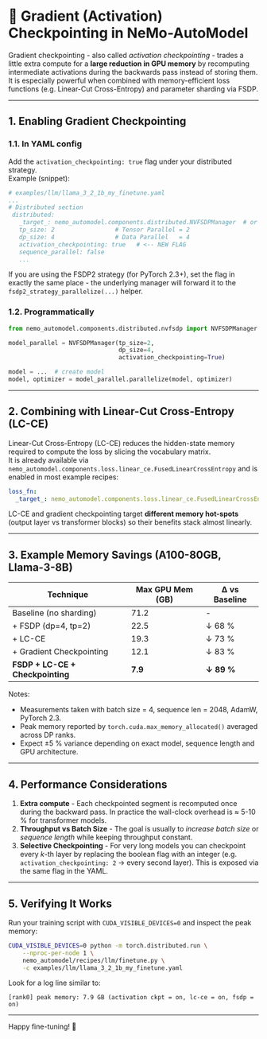 # 🚀 Gradient (Activation) Checkpointing in NeMo-AutoModel

Gradient checkpointing - also called _activation checkpointing_ - trades a little extra compute for a **large reduction in GPU memory** by recomputing intermediate activations during the backwards pass instead of storing them.  
It is especially powerful when combined with memory-efficient loss functions (e.g. Linear-Cut Cross-Entropy) and parameter sharding via FSDP.

---

## 1. Enabling Gradient Checkpointing

### 1.1. In YAML config
Add the `activation_checkpointing: true` flag under your distributed strategy.  
Example (snippet):

```yaml
# examples/llm/llama_3_2_1b_my_finetune.yaml
...
# Distributed section
 distributed:
   _target_: nemo_automodel.components.distributed.NVFSDPManager  # or FSDP2Manager
   tp_size: 2                 # Tensor Parallel = 2
   dp_size: 4                 # Data Parallel   = 4
   activation_checkpointing: true   # <-- NEW FLAG
   sequence_parallel: false
   ...
```

If you are using the FSDP2 strategy (for PyTorch 2.3+), set the flag in exactly the same place - the underlying manager will forward it to the `fsdp2_strategy_parallelize(...)` helper.

### 1.2. Programmatically
```python
from nemo_automodel.components.distributed.nvfsdp import NVFSDPManager

model_parallel = NVFSDPManager(tp_size=2,
                               dp_size=4,
                               activation_checkpointing=True)

model = ...  # create model
model, optimizer = model_parallel.parallelize(model, optimizer)
```

---

## 2. Combining with Linear-Cut Cross-Entropy (LC-CE)

Linear-Cut Cross-Entropy (LC-CE) reduces the hidden-state memory required to compute the loss by slicing the vocabulary matrix.  
It is already available via `nemo_automodel.components.loss.linear_ce.FusedLinearCrossEntropy` and is enabled in most example recipes:

```yaml
loss_fn:
  _target_: nemo_automodel.components.loss.linear_ce.FusedLinearCrossEntropy
```

LC-CE and gradient checkpointing target **different memory hot-spots** (output layer vs transformer blocks) so their benefits stack almost linearly.

---

## 3. Example Memory Savings (A100-80GB, Llama-3-8B)
| Technique | Max GPU Mem (GB) | Δ vs Baseline |
|-----------|-----------------|---------------|
| Baseline (no sharding) | 71.2 | - |
| + FSDP (dp=4, tp=2) | 22.5 | ↓ 68 % |
| + LC-CE | 19.3 | ↓ 73 % |
| + Gradient Checkpointing | 12.1 | ↓ 83 % |
| **FSDP + LC-CE + Checkpointing** | **7.9** | **↓ 89 %** |

Notes:
* Measurements taken with batch size = 4, sequence len = 2048, AdamW, PyTorch 2.3.
* Peak memory reported by `torch.cuda.max_memory_allocated()` averaged across DP ranks.
* Expect ±5 % variance depending on exact model, sequence length and GPU architecture.

---

## 4. Performance Considerations
1. **Extra compute** - Each checkpointed segment is recomputed once during the backward pass. In practice the wall-clock overhead is ≈ 5-10 % for transformer models.
2. **Throughput vs Batch Size** - The goal is usually to _increase batch size_ or _sequence length_ while keeping throughput constant.
3. **Selective Checkpointing** - For very long models you can checkpoint every _k_-th layer by replacing the boolean flag with an integer (e.g. `activation_checkpointing: 2` → every second layer). This is exposed via the same flag in the YAML.

---

## 5. Verifying It Works
Run your training script with `CUDA_VISIBLE_DEVICES=0` and inspect the peak memory:
```bash
CUDA_VISIBLE_DEVICES=0 python -m torch.distributed.run \
    --nproc-per-node 1 \
    nemo_automodel/recipes/llm/finetune.py \
    -c examples/llm/llama_3_2_1b_my_finetune.yaml
```
Look for a log line similar to:
```
[rank0] peak memory: 7.9 GB (activation ckpt = on, lc-ce = on, fsdp = on)
```

---

Happy fine-tuning! 🌟 